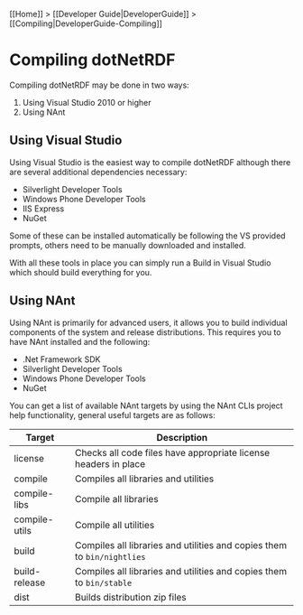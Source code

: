 [[Home]] > [[Developer Guide|DeveloperGuide]] > [[Compiling|DeveloperGuide-Compiling]]

# Compiling dotNetRDF

Compiling dotNetRDF may be done in two ways:

1. Using Visual Studio 2010 or higher
2. Using NAnt

## Using Visual Studio

Using Visual Studio is the easiest way to compile dotNetRDF although there are several additional dependencies necessary:

* Silverlight Developer Tools
* Windows Phone Developer Tools
* IIS Express
* NuGet

Some of these can be installed automatically be following the VS provided prompts, others need to be manually downloaded and installed.

With all these tools in place you can simply run a Build in Visual Studio which should build everything for you.

## Using NAnt

Using NAnt is primarily for advanced users, it allows you to build individual components of the system and release distributions.  This requires you to have NAnt installed and the following:

* .Net Framework SDK
* Silverlight Developer Tools
* Windows Phone Developer Tools
* NuGet

You can get a list of available NAnt targets by using the NAnt CLIs project help functionality, general useful targets are as follows:

| Target |  Description |
|--------|--------------|
| license | Checks all code files have appropriate license headers in place |
| compile | Compiles all libraries and utilities |
| compile-libs | Compile all libraries |
| compile-utils | Compile all utilities |
| build | Compiles all libraries and utilities and copies them to `bin/nightlies` |
| build-release | Compiles all libraries and utilities and copies them to `bin/stable` |
| dist | Builds distribution zip files |